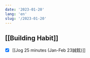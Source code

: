 ```yaml
---
date: '2023-01-20'
lang: 'en'
slug: '/2023-01-20'
---
```


## [[Building Habit]]

- [x] [[Jog 25 minutes (Jan-Feb 23誠鉉)]]
